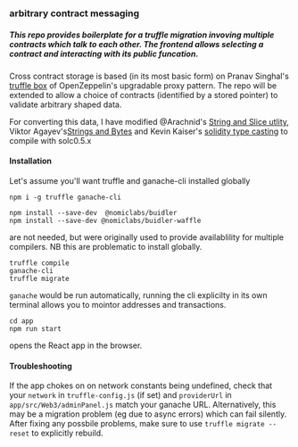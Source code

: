 ### arbitrary contract messaging

##### This repo provides boilerplate for a truffle migration invoving multiple contracts which talk to each other. The frontend allows selecting a contract and interacting with its public funcation.

Cross contract storage is based (in its most basic form) on Pranav Singhal's [truffle box](https://www.trufflesuite.com/boxes/upgradable-proxy-box) of OpenZeppelin's upgradable proxy pattern.
The repo will be extended to allow a choice of contracts (identified by a stored pointer) to validate arbitrary shaped data.

For converting this data, I have modified @Arachnid's [String and Slice utlity](https://github.com/Arachnid/solidity-stringutils), Viktor Agayev's[Strings and Bytes](https://gist.github.com/ageyev/779797061490f5be64fb02e978feb6ac) and Kevin Kaiser's [solidity type casting](https://github.com/KevK0/solidity-type-casting/tree/master/contracts) to compile with solc0.5.x


#### Installation
Let's assume you'll want truffle and ganache-cli installed globally
```
npm i -g truffle ganache-cli
```
```
npm install --save-dev  @nomiclabs/buidler
npm install --save-dev @nomiclabs/buidler-waffle
```
are not needed, but were originally used to provide availablility for multiple compilers. NB this are problematic to install globally.

```
truffle compile
ganache-cli
truffle migrate
```
`ganache` would be run automatically, running the cli explicilty in its own terminal allows you to mointor addresses and transactions.

```
cd app
npm run start
```
opens the React app in the browser.

#### Troubleshooting
If the app chokes on on network constants being undefined, check that your `network` in `truffle-config.js` (if set) and `providerUrl` in `app/src/Web3/adminPanel.js` match your ganache URL.
Alternatively, this may be a migration problem (eg due to async errors) which can fail silently. After fixing any possbile problems, make sure to use ```truffle migrate --reset``` to explicitly rebuild.
